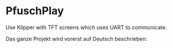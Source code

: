 # PfuschPlay

Use Klipper with TFT screens which uses UART to communicate.

Das ganze Projekt wird vorerst auf Deutsch beschrieben:

